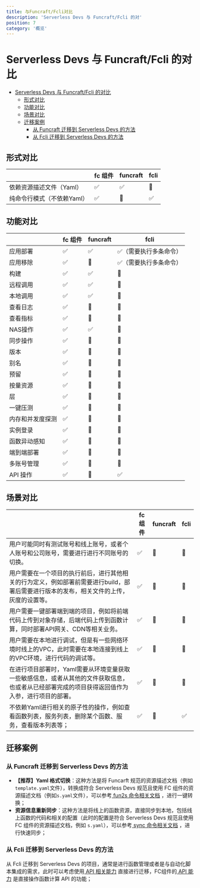 ```yaml
---
title: 与Funcraft/Fcli对比
description: 'Serverless Devs 与 Funcraft/Fcli 的对'
position: 7
category: '概览'
---
```

# Serverless Devs 与 Funcraft/Fcli 的对比

- [Serverless Devs 与 Funcraft/Fcli 的对比](#serverless-devs-与-funcraftfcli-的对比)
  - [形式对比](#形式对比)
  - [功能对比](#功能对比)
  - [场景对比](#场景对比)
  - [迁移案例](#迁移案例)
    - [从 Funcraft 迁移到 Serverless Devs 的方法](#从-funcraft-迁移到-serverless-devs-的方法)
    - [从 Fcli 迁移到 Serverless Devs 的方法](#从-fcli-迁移到-serverless-devs-的方法)
    

## 形式对比

|     | fc 组件 | funcraft | fcli |
| --- | --- | --- | --- |
| 依赖资源描述文件（Yaml） | ✅ | ✅ | 🙅 | 
| 纯命令行模式（不依赖Yaml） | ✅ | 🙅 | ✅ | 

## 功能对比

|     | fc 组件 | funcraft | fcli |
| --- | --- | --- | --- |
| 应用部署 | ✅ | ✅ | ✅（需要执行多条命令） | 
| 应用移除 | ✅ | 🙅️ | ✅（需要执行多条命令） | 
| 构建 | ✅ | ✅ | 🙅️ | 
| 远程调用 | ✅ | ✅ | 🙅️ | 
| 本地调用 | ✅ | ✅ | 🙅️ | 
| 查看日志 | ✅ | 🙅 | 🙅️ | 
| 查看指标 | ✅ | 🙅 | 🙅️ | 
| NAS操作 | ✅ | ✅ | 🙅️ | 
| 同步操作 | ✅ | 🙅 | 🙅️ | 
| 版本 | ✅ | 🙅 | 🙅️ | 
| 别名 | ✅ | 🙅 | 🙅️ | 
| 预留 | ✅ | 🙅 | 🙅️ | 
| 按量资源 | ✅ | 🙅 | 🙅️ | 
| 层 | ✅ | 🙅 | 🙅️ | 
| 一键压测 | ✅ | 🙅 | 🙅️ | 
| 内存和并发度探测 | ✅ | 🙅 | 🙅️ | 
| 实例登录 | ✅ | 🙅 | 🙅️ | 
| 函数异动感知 | ✅ | 🙅 | 🙅️ | 
| 端到端部署 | ✅ | 🙅 | 🙅️ | 
| 多账号管理 | ✅ | 🙅️ | 🙅️ | 
| API 操作 | ✅ | 🙅️ | ✅️ | 

## 场景对比

|     | fc 组件 | funcraft | fcli |
| --- | --- | --- | --- |
| 用户可能同时有测试账号和线上账号，或者个人账号和公司账号，需要进行进行不同账号的切换。| ✅ | 🙅 | 🙅️ | 
| 用户需要在一个项目的执行前后，进行其他相关的行为定义，例如部署前需要进行build，部署后需要进行版本的发布，相关文件的上传，灰度的设置等。| ✅ | 🙅 | 🙅️ | 
| 用户需要一键部署端到端的项目，例如将前端代码上传到对象存储，后端代码上传到函数计算，同时部署API网关、CDN等相关业务。| ✅ | 🙅 | 🙅️ | 
| 用户需要在本地进行调试，但是有一些网络环境时线上的VPC，此时需要在本地连接到线上的VPC环境，进行代码的调试等。| ✅ | 🙅 | 🙅️ | 
| 在进行项目部署时，Yaml需要从环境变量获取一些敏感信息，或者从其他的文件获取信息，也或者从已经部署完成的项目获得返回值作为入参，进行项目的部署。| ✅ | 🙅 | 🙅️ | 
| 不依赖Yaml进行相关的原子性的操作，例如查看函数列表，服务列表，删除某个函数、服务，查看版本列表等；| ✅ | 🙅 | ✅ | 

## 迁移案例

### 从 Funcraft 迁移到 Serverless Devs 的方法

- **【推荐】Yaml 格式切换**：这种方法是将 Funcarft 规范的资源描述文档（例如`template.yaml`文件），转换成符合 Serverless Devs 规范且使用 FC 组件的资源描述文档（例如`s.yaml`文件），可以参考[ fun2s 命令相关文档](command/fun2s.md) ，进行一键转换；
- **资源信息重新同步**：这种方法是将线上的函数资源，直接同步到本地，包括线上函数的代码和相关的配置（此时的配置是符合 Serverless Devs 规范且使用 FC 组件的资源描述文档，例如 `s.yaml`），可以参考[ sync 命令相关文档](command/sync.md) ，进行快速同步；

### 从 Fcli 迁移到 Serverless Devs 的方法

从 Fcli 迁移到 Serverless Devs 的项目，通常是进行函数管理或者是与自动化脚本集成的需求，此时可以考虑使用[ API 相关能力](command/api.md) 直接进行迁移，FC组件的[ API 能力](command/api.md) 是直接操作函数计算 API 的功能；
